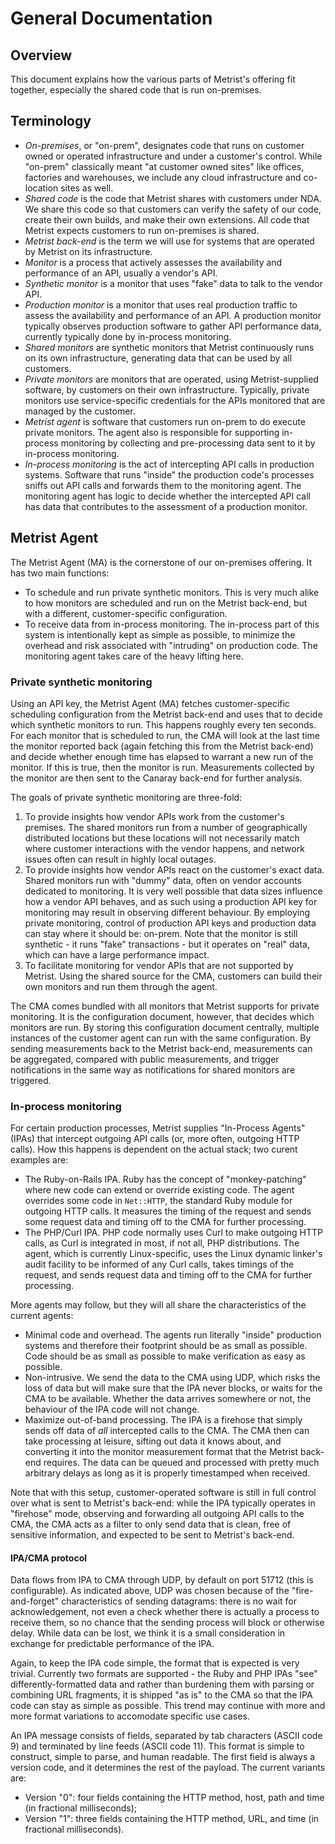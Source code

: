 # General Documentation

## Overview

This document explains how the various parts of Metrist's offering fit together, especially
the shared code that is run on-premises.

## Terminology

* *On-premises*, or "on-prem", designates code that runs on customer owned or operated infrastructure
  and under a customer's control. While "on-prem" classically meant "at customer owned sites" like
  offices, factories and warehouses, we include any cloud infrastructure and co-location sites as well.
* *Shared code* is the code that Metrist shares with customers under NDA. We share this
  code so that customers can verify the safety of our code, create their own builds, and make their
  own extensions. All code that Metrist expects customers to run on-premises is shared.
* *Metrist back-end* is the term we will use for systems that are operated by Metrist on
  its infrastructure.
* *Monitor* is a process that actively assesses the availability and performance of an API, usually a
  vendor's API.
* *Synthetic monitor* is a monitor that uses "fake" data to talk to the vendor API.
* *Production monitor* is a monitor that uses real production traffic to assess the availability
  and performance of an API. A production monitor typically observes production software to gather
  API performance data, currently typically done by in-process monitoring.
* *Shared monitors* are synthetic monitors that Metrist continuously runs on its own infrastructure,
  generating data that can be used by all customers.
* *Private monitors* are monitors that are operated, using Metrist-supplied software, by customers on their own
  infrastructure. Typically, private monitors use service-specific credentials for the APIs monitored that are
  managed by the customer.
* *Metrist agent* is software that customers run on-prem to do execute private monitors.
  The agent also is responsible for supporting in-process monitoring by collecting and pre-processing data
  sent to it by in-process monitoring.
* *In-process monitoring* is the act of intercepting API calls in production systems. Software that
  runs "inside" the production code's processes sniffs out API calls and forwards them to the monitoring
  agent. The monitoring agent has logic to decide whether the intercepted API call has data that contributes
  to the assessment of a production monitor.

## Metrist Agent

The Metrist Agent (MA) is the cornerstone of our on-premises offering. It has two main functions:

* To schedule and run private synthetic monitors. This is very much alike to how monitors are scheduled
  and run on the Metrist back-end, but with a different, customer-specific configuration.
* To receive data from in-process monitoring. The in-process part of this system is intentionally kept
  as simple as possible, to minimize the overhead and risk associated with "intruding" on production
  code. The monitoring agent takes care of the heavy lifting here.

### Private synthetic monitoring

Using an API key, the Metrist Agent (MA) fetches customer-specific scheduling configuration
from the Metrist back-end and uses that to decide which synthetic monitors to run. This happens
roughly every ten seconds. For each monitor that is scheduled to run, the CMA will look at the last
time the monitor reported back (again fetching this from the Metrist back-end) and decide whether enough
time has elapsed to warrant a new run of the monitor. If this is true, then the monitor is run.
Measurements collected by the monitor are then sent to the Canaray back-end for further analysis.

The goals of private synthetic monitoring are three-fold:

1. To provide insights how vendor APIs work from the customer's premises. The shared monitors run from
   a number of geographically distributed locations but these locations will not necessarily match where
   customer interactions with the vendor happens, and network issues often can result in highly local
   outages.
2. To provide insights how vendor APIs react on the customer's exact data. Shared monitors run with
   "dummy" data, often on vendor accounts dedicated to monitoring. It is very well possible that data sizes
   influence how a vendor API behaves, and as such using a production API key for monitoring may
   result in observing different behaviour. By employing private monitoring, control of production
   API keys and production data can stay where it should be: on-prem. Note that the monitor is still
   synthetic - it runs "fake" transactions - but it operates on "real" data, which can
   have a large performance impact.
3. To facilitate monitoring for vendor APIs that are not supported by Metrist. Using the
   shared source for the CMA, customers can build their own monitors and run them through the agent.

The CMA comes bundled with all monitors that Metrist supports for private monitoring. It
is the configuration document, however, that decides which monitors are run. By storing this configuration
document centrally, multiple instances of the customer agent can run with the same configuration. By
sending measurements back to the Metrist back-end, measurements can be aggregated, compared with
public measurements, and trigger notifications in the same way as notifications for shared monitors
are triggered.

<!-- TODO: links to installation, configuration, monitoring DSL -->

### In-process monitoring

For certain production processes, Metrist supplies "In-Process Agents" (IPAs) that intercept
outgoing API calls (or, more often, outgoing HTTP calls). How this happens is dependent on the actual
stack; two curent examples are:

* The Ruby-on-Rails IPA. Ruby has the concept of "monkey-patching" where new code can extend or override
  existing code. The agent overrides some code in `Net::HTTP`, the standard Ruby module for outgoing HTTP
  calls. It measures the timing of the request and sends some request data and timing off to the CMA for
  further processing.
* The PHP/Curl IPA. PHP code normally uses Curl to make outgoing HTTP calls, as Curl is integrated in most,
  if not all, PHP distributions. The agent, which is currently Linux-specific, uses the Linux dynamic
  linker's audit facility to be informed of any Curl calls, takes timings of the request, and sends request
  data and timing off to the CMA for further processing.

More agents may follow, but they will all share the characteristics of the current agents:

* Minimal code and overhead. The agents run literally "inside" production systems and therefore their footprint
  should be as small as possible. Code should be as small as possible to make verification as easy as possible.
* Non-intrusive. We send the data to the CMA using UDP, which risks the loss of data but will make sure that
  the IPA never blocks, or waits for the CMA to be available. Whether the data arrives somewhere or not, the
  behaviour of the IPA code will not change.
* Maximize out-of-band processing. The IPA is a firehose that simply sends off data of _all_ intercepted calls to
  the CMA. The CMA then can take processing at leisure, sifting out data it knows about, and converting it into
  the monitor measurement format that the Metrist back-end requires. The data can be queued and processed with
  pretty much arbitrary delays as long as it is properly timestamped when received.

Note that with this setup, customer-operated software is still in full control over what is sent to Metrist's
back-end: while the IPA typically operates in "firehose" mode, observing and forwarding all outgoing API calls
to the CMA, the CMA acts as a filter to only send data that is clean, free of sensitive information, and
expected to be sent to Metrist's back-end.

#### IPA/CMA protocol

Data flows from IPA to CMA through UDP, by default on port 51712 (this is configurable). As indicated above,
UDP was chosen because of the "fire-and-forget" characteristics of sending datagrams: there is no wait for
acknowledgement, not even a check whether there is actually a process to receive them, so no chance that the
sending process will block or otherwise delay. While data can be lost, we think it is a small consideration
in exchange for predictable performance of the IPA.

Again, to keep the IPA code simple, the format that is expected is very trivial. Currently two formats are
supported - the Ruby and PHP IPAs "see" differently-formatted data and rather than burdening them with parsing
or combining URL fragments, it is shipped "as is" to the CMA so that the IPA code can stay as simple as possible. This
trend may continue with more and more format variations to accomodate specific use cases.

An IPA message consists of fields, separated by tab characters (ASCII code 9) and terminated by line feeds (ASCII code 11). This
format is simple to construct, simple to parse, and human readable. The first field is always a version code, and it determines
the rest of the payload. The current variants are:

* Version "0": four fields containing the HTTP method, host, path and time (in fractional milliseconds);
* Version "1": three fields containing the HTTP method, URL, and time (in fractional milliseconds).
